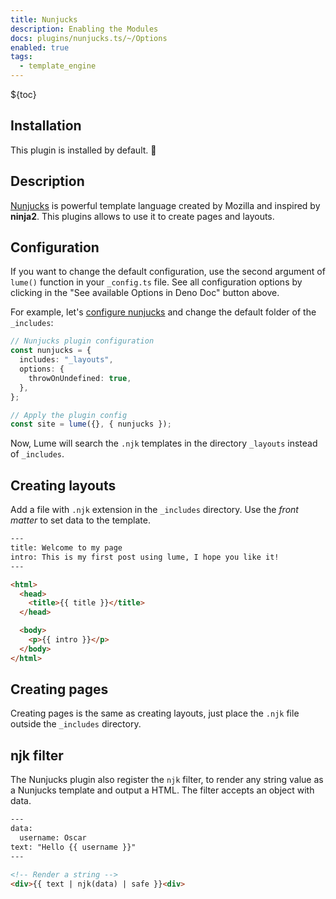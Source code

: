 ```yaml
---
title: Nunjucks
description: Enabling the Modules
docs: plugins/nunjucks.ts/~/Options
enabled: true
tags:
  - template_engine
---
```


${toc}

## Installation

This plugin is installed by default. 🎉

## Description

[Nunjucks](https://mozilla.github.io/nunjucks/) is powerful template language
created by Mozilla and inspired by **ninja2**. This plugins allows to use it to
create pages and layouts.

## Configuration

If you want to change the default configuration, use the second argument of
`lume()` function in your `_config.ts` file. See all configuration options by
clicking in the "See available Options in Deno Doc" button above.

For example, let's
[configure nunjucks](https://mozilla.github.io/nunjucks/api.html#configure) and
change the default folder of the `_includes`:

```ts
// Nunjucks plugin configuration
const nunjucks = {
  includes: "_layouts",
  options: {
    throwOnUndefined: true,
  },
};

// Apply the plugin config
const site = lume({}, { nunjucks });
```

Now, Lume will search the `.njk` templates in the directory `_layouts` instead
of `_includes`.

## Creating layouts

Add a file with `.njk` extension in the `_includes` directory. Use the _front
matter_ to set data to the template.

```html
---
title: Welcome to my page
intro: This is my first post using lume, I hope you like it!
---

<html>
  <head>
    <title>{{ title }}</title>
  </head>

  <body>
    <p>{{ intro }}</p>
  </body>
</html>
```

## Creating pages

Creating pages is the same as creating layouts, just place the `.njk` file
outside the `_includes` directory.

## njk filter

The Nunjucks plugin also register the `njk` filter, to render any string value
as a Nunjucks template and output a HTML. The filter accepts an object with
data.

```html
---
data:
  username: Oscar
text: "Hello {{ username }}"
---

<!-- Render a string -->
<div>{{ text | njk(data) | safe }}<div>
```
